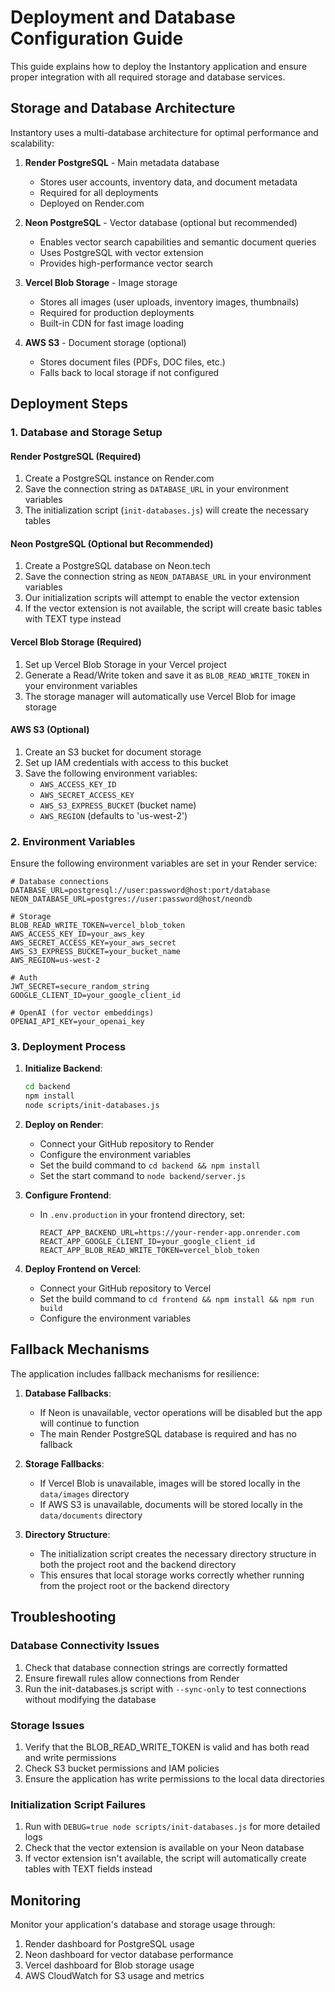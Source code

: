 # Deployment and Database Configuration Guide

This guide explains how to deploy the Instantory application and ensure proper integration with all required storage and database services.

## Storage and Database Architecture

Instantory uses a multi-database architecture for optimal performance and scalability:

1. **Render PostgreSQL** - Main metadata database
   - Stores user accounts, inventory data, and document metadata
   - Required for all deployments
   - Deployed on Render.com

2. **Neon PostgreSQL** - Vector database (optional but recommended)
   - Enables vector search capabilities and semantic document queries
   - Uses PostgreSQL with vector extension
   - Provides high-performance vector search

3. **Vercel Blob Storage** - Image storage
   - Stores all images (user uploads, inventory images, thumbnails)
   - Required for production deployments
   - Built-in CDN for fast image loading

4. **AWS S3** - Document storage (optional)
   - Stores document files (PDFs, DOC files, etc.)
   - Falls back to local storage if not configured

## Deployment Steps

### 1. Database and Storage Setup

#### Render PostgreSQL (Required)
1. Create a PostgreSQL instance on Render.com
2. Save the connection string as `DATABASE_URL` in your environment variables
3. The initialization script (`init-databases.js`) will create the necessary tables

#### Neon PostgreSQL (Optional but Recommended)
1. Create a PostgreSQL database on Neon.tech
2. Save the connection string as `NEON_DATABASE_URL` in your environment variables
3. Our initialization scripts will attempt to enable the vector extension
4. If the vector extension is not available, the script will create basic tables with TEXT type instead

#### Vercel Blob Storage (Required)
1. Set up Vercel Blob Storage in your Vercel project
2. Generate a Read/Write token and save it as `BLOB_READ_WRITE_TOKEN` in your environment variables
3. The storage manager will automatically use Vercel Blob for image storage

#### AWS S3 (Optional)
1. Create an S3 bucket for document storage
2. Set up IAM credentials with access to this bucket
3. Save the following environment variables:
   - `AWS_ACCESS_KEY_ID`
   - `AWS_SECRET_ACCESS_KEY`
   - `AWS_S3_EXPRESS_BUCKET` (bucket name)
   - `AWS_REGION` (defaults to 'us-west-2')

### 2. Environment Variables

Ensure the following environment variables are set in your Render service:

```
# Database connections
DATABASE_URL=postgresql://user:password@host:port/database
NEON_DATABASE_URL=postgres://user:password@host/neondb

# Storage
BLOB_READ_WRITE_TOKEN=vercel_blob_token
AWS_ACCESS_KEY_ID=your_aws_key
AWS_SECRET_ACCESS_KEY=your_aws_secret
AWS_S3_EXPRESS_BUCKET=your_bucket_name
AWS_REGION=us-west-2

# Auth
JWT_SECRET=secure_random_string
GOOGLE_CLIENT_ID=your_google_client_id

# OpenAI (for vector embeddings)
OPENAI_API_KEY=your_openai_key
```

### 3. Deployment Process

1. **Initialize Backend**:
   ```bash
   cd backend
   npm install
   node scripts/init-databases.js
   ```

2. **Deploy on Render**:
   - Connect your GitHub repository to Render
   - Configure the environment variables
   - Set the build command to `cd backend && npm install`
   - Set the start command to `node backend/server.js`

3. **Configure Frontend**:
   - In `.env.production` in your frontend directory, set:
     ```
     REACT_APP_BACKEND_URL=https://your-render-app.onrender.com
     REACT_APP_GOOGLE_CLIENT_ID=your_google_client_id
     REACT_APP_BLOB_READ_WRITE_TOKEN=vercel_blob_token
     ```

4. **Deploy Frontend on Vercel**:
   - Connect your GitHub repository to Vercel
   - Set the build command to `cd frontend && npm install && npm run build`
   - Configure the environment variables

## Fallback Mechanisms

The application includes fallback mechanisms for resilience:

1. **Database Fallbacks**:
   - If Neon is unavailable, vector operations will be disabled but the app will continue to function
   - The main Render PostgreSQL database is required and has no fallback

2. **Storage Fallbacks**:
   - If Vercel Blob is unavailable, images will be stored locally in the `data/images` directory
   - If AWS S3 is unavailable, documents will be stored locally in the `data/documents` directory

3. **Directory Structure**:
   - The initialization script creates the necessary directory structure in both the project root and the backend directory
   - This ensures that local storage works correctly whether running from the project root or the backend directory

## Troubleshooting

### Database Connectivity Issues
1. Check that database connection strings are correctly formatted
2. Ensure firewall rules allow connections from Render
3. Run the init-databases.js script with `--sync-only` to test connections without modifying the database

### Storage Issues
1. Verify that the BLOB_READ_WRITE_TOKEN is valid and has both read and write permissions
2. Check S3 bucket permissions and IAM policies
3. Ensure the application has write permissions to the local data directories

### Initialization Script Failures
1. Run with `DEBUG=true node scripts/init-databases.js` for more detailed logs
2. Check that the vector extension is available on your Neon database
3. If vector extension isn't available, the script will automatically create tables with TEXT fields instead

## Monitoring

Monitor your application's database and storage usage through:
1. Render dashboard for PostgreSQL usage
2. Neon dashboard for vector database performance
3. Vercel dashboard for Blob storage usage
4. AWS CloudWatch for S3 usage and metrics
